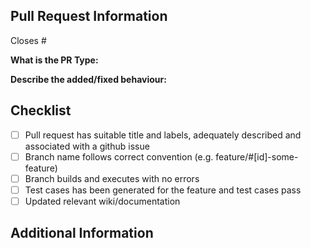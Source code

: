 ## Pull Request Information
Closes # <!-- Insert issue number (required) -->

**What is the PR Type:** 
<!-- 
Please select type that applies from below:
- feature
- bug fix
- refactoring
- documentation
- action
- other
-->

**Describe the added/fixed behaviour:**
<!-- 
Describe the new/fixed behaviour this branch implements.
Include previous behaviour if PR is for a bug fix
Include screenshots if necessary
-->

## Checklist
<!-- Please check all items which apply from the following (Change "[ ]" to "[x]") -->
- [ ] Pull request has suitable title and labels, adequately described and associated with a github issue
- [ ] Branch name follows correct convention (e.g. feature/#[id]-some-feature)
- [ ] Branch builds and executes with no errors
- [ ] Test cases has been generated for the feature and test cases pass
- [ ] Updated relevant wiki/documentation

## Additional Information
<!-- Please provide any additional information that may be necessary -->


<!-- Adapted from Uno Platform -->